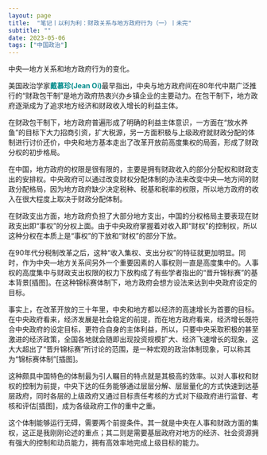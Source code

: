 ```yaml
---
layout: page
title:  "笔记丨以利为利：财政关系与地方政府行为（一）丨未完"
subtitle: ""
date: 2023-05-06 
tags: ["中国政治"]
---
```








中央—地方关系和地方政府行为的变化。

美国政治学家<font color=#008c8c>**戴慕珍(Jean Oi)**</font>最早指出，中央与地方政府间在80年代中期广泛推行的“财政包干制”是地方政府热衷兴办乡镇企业的主要动力。在包干制下，地方政府逐渐成为了追求地方经济和财政收入增长的利益主体。

在财政包干制下，地方政府普遍形成了明确的利益主体意识，一方面在“放水养鱼”的目标下大力招商引资，扩大税源，另一方面积极与上级政府就财政分配的体制进行讨价还价，中央和地方基本走出了改革开放前高度集权的局面，形成了财政分权的初步格局。

在中国，地方政府的权限是很有限的，主要是拥有财政收入的部分分配权和财政支出的安排权。中央政府可以通过改变财权分配体制的办法来改变中央—地方间的财政分配格局，因为地方政府缺少决定税种、税基和税率的权限，所以地方政府的收入在很大程度上取决于财政分配体制。

在财政支出方面，地方政府负担了大部分地方支出，中国的分权格局主要表现在财政支出即“事权”的分权上面。由于中央政府掌握着对收入即“财权”的控制权，所以这种分权在本质上是“事权”的下放和“财权”的部分下放。

在90年代分税制改革之后，这种“收入集权、支出分权”的特征就更加明显。同时，作为中央—地方关系间另外一个重要因素的人事权则一直是高度集中的。人事权的高度集中与财政支出权限的权力下放构成了有些学者指出的“晋升锦标赛”的基本背景[插图]。在这种锦标赛体制下，地方政府会想方设法来达到中央政府设定的目标。

事实上，在改革开放的三十年里，中央和地方都以经济的高速增长为首要的目标。在中央政府看来，经济发展是社会稳定的前提，而在地方政府看来，经济增长既符合中央政府的设定目标，更符合自身的主体利益，所以，只要中央采取积极的甚至激进的经济政策，全国各地就会随即出现投资规模扩大、经济飞速增长的现象，这大大超出了“晋升锦标赛”所讨论的范围，是一种宏观的政治体制现象，可以称其为“锦标赛体制”[插图]。

这种颇具中国特色的体制最为引人瞩目的特点就是其极高的效率。以对人事权和财权的控制为前提，中央下达的任务能够通过层层分解、层层量化的方式快速到达基层政府，同时各层的上级政府又通过目标责任考核的方式对下级政府进行监督、考核和评估[插图]，成为各级政府工作的重中之重。

这个体制能够运行无碍，需要两个前提条件。其一就是中央在人事和财政方面的集权，这正是我刚刚论述的重点；其二则是需要基层政府对地方的经济、社会资源拥有强大的控制和动员能力，拥有高效率地完成上级目标的能力。















